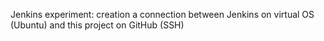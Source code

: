 Jenkins experiment: creation a connection between Jenkins on virtual OS (Ubuntu) and this project on GitHub (SSH)